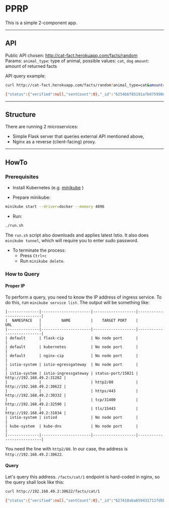 # PPRP

This is a simple 2-component app.

---

## API

Public API chosen: http://cat-fact.herokuapp.com/facts/random  
Params:
`animal_type`: type of animal, possible values: `cat`, `dog`
`amount`: amount of returned facts

API query example: 

```bash
curl http://cat-fact.herokuapp.com/facts/random?animal_type=cat&amount=1

{"status":{"verified":null,"sentCount":0},"_id":"6254b6f85191a7b075998e4d","user":"6254b6d55191a7b075998e40","text":"My cat drink water with his paws.","type":"cat","deleted":false,"createdAt":"2022-04-11T23:17:12.737Z","updatedAt":"2022-04-11T23:17:12.737Z","__v":0}
```

---

## Structure

There are running 2 microservices: 
* Simple Flask server that queries external API mentioned above,
* Nginx as a reverse (client-facing) proxy.

---

## HowTo
### Prerequisites
* Install Kubernetes (e.g. [minikube](https://minikube.sigs.k8s.io/docs/start/) )

* Prepare minikube: 
```bash
minikube start --driver=docker --memory 4096
```

* Run: 
```bash
./run.sh
```
The `run.sh` script also downloads and applies latest Istio.
It also does `minikube tunnel`, which will require you to enter sudo password.

* To terminate the process:
  - Press `Ctrl+c`
  - Run `minikube delete`.

### How to Query

#### Proper IP

To perform a query, you need to know the IP address of ingress service.
To do this, run `minikube service list`. The output will be something like:
```
|--------------|----------------------|-------------------|---------------------------|
|  NAMESPACE   |         NAME         |    TARGET PORT    |            URL            |
|--------------|----------------------|-------------------|---------------------------|
| default      | flask-cip            | No node port      |                           |
| default      | kubernetes           | No node port      |                           |
| default      | nginx-cip            | No node port      |                           |
| istio-system | istio-egressgateway  | No node port      |                           |
| istio-system | istio-ingressgateway | status-port/15021 | http://192.168.49.2:31282 |
|              |                      | http2/80          | http://192.168.49.2:30622 |
|              |                      | https/443         | http://192.168.49.2:30332 |
|              |                      | tcp/31400         | http://192.168.49.2:32590 |
|              |                      | tls/15443         | http://192.168.49.2:31034 |
| istio-system | istiod               | No node port      |                           |
| kube-system  | kube-dns             | No node port      |                           |
|--------------|----------------------|-------------------|---------------------------|
```

You need the line with `http2/80`. In our case, the address is `http://192.168.49.2:30622`.

#### Query
Let's query this address. `/facts/cat/1` endpoint is hard-coded in nginx, so the query shall look like this:
```bash
curl http://192.168.49.2:30622/facts/cat/1

{"status":{"verified":null,"sentCount":0},"_id":"627410aba659431711fd5ba9","user":"6268ea344514425908fd37c8","text":"Новый факт о кошках, придумай сам ага.","type":"cat","deleted":false,"createdAt":"2022-05-05T18:00:11.882Z","updatedAt":"2022-05-05T18:00:11.882Z","__v":0}
```
